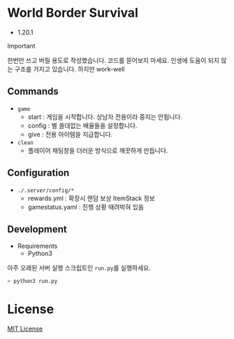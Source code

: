 # World Border Survival

- 1.20.1

> [!IMPORTANT]  
> 한번만 쓰고 버릴 용도로 작성했습니다. 코드를 뜯어보지 마세요. 인생에 도움이 되지 않는 구조를 가지고 있습니다.
> 하지만 work-well

## Commands

- `game`
    - start : 게임을 시작합니다. 상남자 전용이라 중지는 안됩니다.
    - config : 별 쓸대없는 배율들을 설정합니다.
    - give : 전용 아이템을 지급합니다.
- `clean`
    - 플레이어 채팅창을 더러운 방식으로 깨끗하게 만듭니다.

## Configuration

- `./.server/config/*`
    - rewards.yml : 확장시 랜덤 보상 ItemStack 정보
    - gamestatus.yaml : 진행 상황 때려박혀 있음

## Development

- Requirements
    - Python3

아주 오래된 서버 실행 스크립트인 `run.py`를 실행하세요.

```bash
> python3 run.py
```

# License

[MIT License](LICENSE)